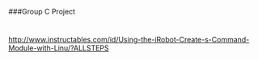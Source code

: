 ###Group C Project
# 
http://www.instructables.com/id/Using-the-iRobot-Create-s-Command-Module-with-Linu/?ALLSTEPS
